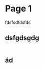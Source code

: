 # Page 1

fdsfsdfdsfds

## dsfgdsgdg

<figure><img src=".gitbook/assets/STT_6532.JPG" alt=""><figcaption></figcaption></figure>

## ád
